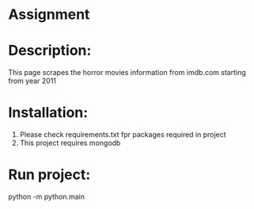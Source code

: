 # Assignment

# Description:
   This page scrapes the horror movies information from imdb.com starting from year 2011
# Installation:
1. Please check requirements.txt fpr packages required in project
2. This project requires mongodb

# Run project:
python -m python.main